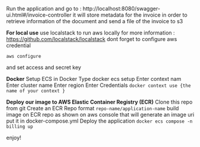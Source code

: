 
Run the application and go to :
http://localhost:8080/swagger-ui.html#/invoice-controller
it will store metadata for the invoice in order to retrieve information of the document
and send a file of the invoice to s3  

**For local use**
use localstack to run aws locally
for more information : https://github.com/localstack/localstack
dont forget to configure aws credential

`aws configure`

and set access and secret key

**Docker**
Setup ECS in Docker
Type docker ecs setup
Enter context nam
Enter cluster name
Enter region
Enter Credentials
`docker context use {the name of your context }`

**Deploy our image to AWS Elastic Container Registry (ECR)**
Clone this repo from git 
Create an  ECR Repo format `repo-name/application-name`
build image on ECR repo as shown on aws console
that will generate an image uri
put it in docker-compose.yml
Deploy the application `docker ecs compose -n billing up`

enjoy!
